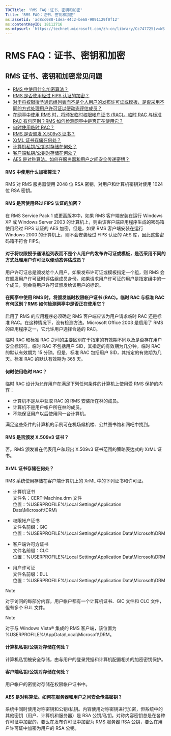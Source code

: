 ```yaml
---
TOCTitle: 'RMS FAQ：证书、密钥和加密'
Title: 'RMS FAQ：证书、密钥和加密'
ms:assetid: 'ad8cc088-1dea-44c2-be68-9091129f0f12'
ms:contentKeyID: 18112716
ms:mtpsurl: 'https://technet.microsoft.com/zh-cn/library/Cc747725(v=WS.10)'
---
```


RMS FAQ：证书、密钥和加密
=========================

RMS 证书、密钥和加密常见问题
----------------------------

-   [RMS 中使用什么加密算法？](#bkmk_10)
-   [RMS 是否使用经过 FIPS 认证的加密？](#bkmk_11)
-   [对于将权限授予通讯组列表而不是个人用户的发布许可证或模板，是否采用不同的方式处理用户许可证以便动态评估成员？](#bkmk_12)
-   [在网亭中使用 RMS 时，将颁发临时权限帐户证书 (RAC)。临时 RAC 与标准 RAC 有何区别？RMS 如何检测网亭中是否正在使用它？](#bkmk_13)
-   [何时使用临时 RAC？](#bkmk_14)
-   [RMS 是否颁发 X.509v3 证书？](#bkmk_15)
-   [XrML 证书存储在何处？](#bkmk_16)
-   [计算机私钥/公钥对存储在何处？](#bkmk_17)
-   [客户端私钥/公钥对存储在何处？](#bkmk_18)
-   [AES 是对称算法。如何在服务器和用户之间安全传递密钥？](#bkmk_19)

#### RMS 中使用什么加密算法？

RMS 对 RMS 服务器使用 2048 位 RSA 密钥，对用户和计算机密钥对使用 1024 位 RSA 密钥。

#### RMS 是否使用经过 FIPS 认证的加密？

在 RMS Service Pack 1 或更高版本中，如果 RMS 客户端安装在运行 Windows XP 或 Windows Server 2003 的计算机上，则由该客户端应用程序生成的密码箱使用经过 FIPS 认证的 AES 加密。但是，如果 RMS 客户端安装在运行 Windows 2000 的计算机上，则不会安装经过 FIPS 认证的 AES 库，因此这些密码箱不符合 FIPS。

#### 对于将权限授予通讯组列表而不是个人用户的发布许可证或模板，是否采用不同的方式处理用户许可证以便动态评估成员？

用户许可证总是颁发给个人用户。如果发布许可证或模板指定一个组，则 RMS 会在颁发用户许可证时评估组成员身份。如果请求用户许可证的用户是指定组中的一个成员，则会将用户许可证颁发给该用户的标识。

#### 在网亭中使用 RMS 时，将颁发临时权限帐户证书 (RAC)。临时 RAC 与标准 RAC 有何区别？RMS 如何检测网亭中是否正在使用它？

启用了 RMS 的应用程序必须确定 RMS 客户端应该为用户请求临时 RAC 还是标准 RAC。在这种情况下，没有检测方法。Microsoft Office 2003 是启用了 RMS 的应用程序之一，它允许用户选择合适的 RAC。

临时 RAC 和标准 RAC 之间的主要区别在于指定的有效期不同以及是否存在用户安全标识符。临时 RAC 不包括用户 SID，其指定的有效期为几分钟。临时 RAC 的默认有效期为 15 分钟。但是，标准 RAC 包括用户 SID，其指定的有效期为几天。标准 RAC 的默认有效期为 365 天。

#### 何时使用临时 RAC？

临时 RAC 设计为允许用户在满足下列任何条件的计算机上使用受 RMS 保护的内容：

-   计算机不是从中获取 RAC 的 RMS 安装所在林的成员。
-   计算机不是用户帐户所在林的成员。
-   不能保证用户以后使用同一台计算机。

满足这些条件的计算机的示例可在机场候机楼、公共图书馆和网吧中找到。

#### RMS 是否颁发 X.509v3 证书？

否。RMS 颁发旨在代表用户和超出 X.509v3 证书范围的策略表达式的 XrML 证书。

#### XrML 证书存储在何处？

RMS 系统使用存储在客户端计算机上的 XrML 中的下列证书和许可证。

-   计算机证书  
    文件名：CERT-Machine.drm 文件  
    位置：%USERPROFILE%\\Local Settings\\Application   Data\\Microsoft\\DRM\\

-   权限帐户证书  
    文件名前缀：GIC  
    位置：%USERPROFILE%\\Local Settings\\Application Data\\Microsoft\\DRM  
-   客户端许可方证书  
    文件名前缀：CLC  
    位置：%USERPROFILE%\\Local Settings\\Application Data\\Microsoft\\DRM  
-   用户许可证  
    文件名前缀：EUL  
    位置：%USERPROFILE%\\Local Settings\\Application Data\\Microsoft\\DRM  

> [!NOTE]   
> 对于访问的每部分内容，用户帐户都有一个计算机证书、GIC 文件和 CLC 文件，但有多个 EUL 文件。 

> [!NOTE]   
> 对于与 Windows Vista® 集成的 RMS 客户端，该位置为 %USERPROFILE%\\AppData\\Local\\Microsoft\\DRM。 

#### 计算机私钥/公钥对存储在何处？

计算机私钥被安全存储，由与用户的登录凭据和计算机配置相关的加密密钥保护。

#### 客户端私钥/公钥对存储在何处？

用户帐户的密钥对存储在权限帐户证书中。

#### AES 是对称算法。如何在服务器和用户之间安全传递密钥？

系统中同时使用对称密钥和公钥/私钥。内容使用对称密钥进行加密，但系统中的其他密钥（用户、计算机和服务器）是 RSA 公钥/私钥。对称内容密钥总是在各种许可证中加密的，要么在发布许可证中加密为 RMS 服务器 RSA 公钥，要么在用户许可证中加密为用户的 RSA 公钥。
